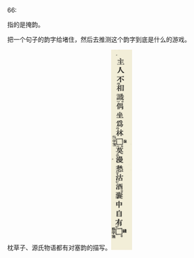 66:

指的是掩韵。


把一个句子的韵字给堵住，然后去推测这个韵字到底是什么的游戏。

枕草子、源氏物语都有对塞韵的描写。![PastedGraphic2.png](PastedGraphic2.png)